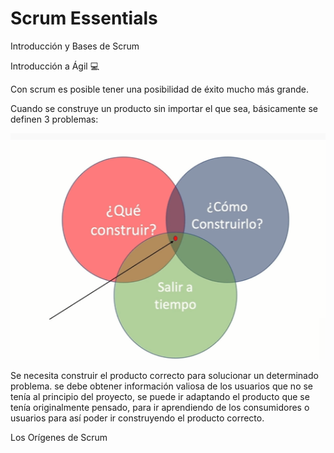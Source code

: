 <h1>Scrum Essentials</h1>

 Introducción y Bases de Scrum

Introducción a Ágil 💻

Con scrum es posible tener una posibilidad de éxito mucho más grande.

Cuando se construye un producto sin importar el que sea, básicamente se definen 3 problemas:

![scrum](https://github.com/21atalia/core-code-from-scratch-readme/blob/main/images/Capturascrum.PNG)


Se necesita construir el producto correcto para solucionar un determinado problema. se debe obtener información valiosa de los usuarios que no se tenía al principio del proyecto, se puede ir adaptando el producto que se tenía originalmente pensado, para ir aprendiendo de los consumidores o usuarios para así poder ir construyendo el producto correcto. 

Los Orígenes de Scrum






